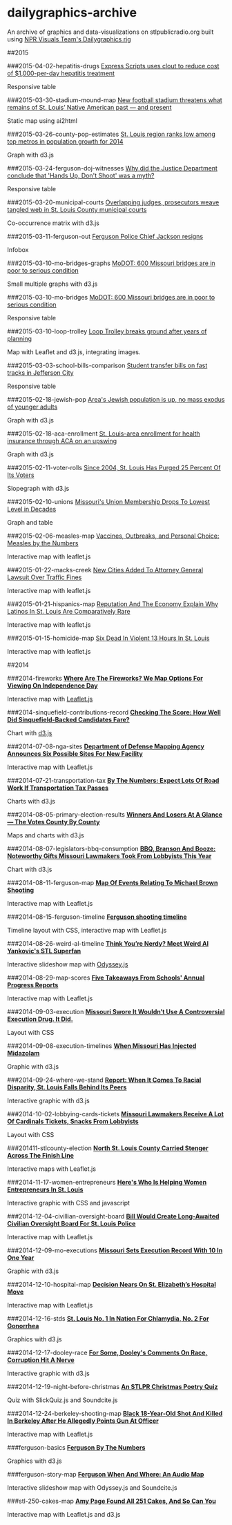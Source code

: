 dailygraphics-archive
=====================

An archive of graphics and data-visualizations on stlpublicradio.org built using [NPR Visuals Team's Dailygraphics rig](http://blog.apps.npr.org/2014/05/27/dailygraphics.html)

##2015

###2015-04-02-hepatitis-drugs
[Express Scripts uses clout to reduce cost of $1,000-per-day hepatitis treatment](http://news.stlpublicradio.org/post/express-scripts-uses-clout-reduce-cost-1000-day-hepatitis-treatment)

Responsive table

###2015-03-30-stadium-mound-map
[New football stadium threatens what remains of St. Louis’ Native American past — and present](http://news.stlpublicradio.org/post/new-football-stadium-threatens-what-remains-st-louis-native-american-past-and-present)

Static map using ai2html

###2015-03-26-county-pop-estimates
[St. Louis region ranks low among top metros in population growth for 2014](http://news.stlpublicradio.org/post/st-louis-region-ranks-low-among-top-metros-population-growth-2014)

Graph with d3.js

###2015-03-24-ferguson-doj-witnesses
[Why did the Justice Department conclude that 'Hands Up, Don't Shoot' was a myth?](http://news.stlpublicradio.org/post/why-did-justice-department-conclude-hands-dont-shoot-was-myth)

Responsive table

###2015-03-20-municipal-courts
[Overlapping judges, prosecutors weave tangled web in St. Louis County municipal courts](http://news.stlpublicradio.org/post/overlapping-judges-prosecutors-weave-tangled-web-st-louis-county-municipal-courts)

Co-occurrence matrix with d3.js

###2015-03-11-ferguson-out
[Ferguson Police Chief Jackson resigns](http://news.stlpublicradio.org/post/ferguson-police-chief-jackson-resigns)

Infobox

###2015-03-10-mo-bridges-graphs
[MoDOT: 600 Missouri bridges are in poor to serious condition](http://news.stlpublicradio.org/post/modot-600-missouri-bridges-are-poor-serious-condition)

Small multiple graphs with d3.js

###2015-03-10-mo-bridges
[MoDOT: 600 Missouri bridges are in poor to serious condition](http://news.stlpublicradio.org/post/modot-600-missouri-bridges-are-poor-serious-condition)

Responsive table

###2015-03-10-loop-trolley
[Loop Trolley breaks ground after years of planning](http://news.stlpublicradio.org/post/loop-trolley-breaks-ground-after-years-planning)

Map with Leaflet and d3.js, integrating images.


###2015-03-03-school-bills-comparison
[Student transfer bills on fast tracks in Jefferson City](http://news.stlpublicradio.org/post/student-transfer-bills-fast-tracks-jefferson-city)

Responsive table

###2015-02-18-jewish-pop
[Area's Jewish population is up, no mass exodus of younger adults](http://news.stlpublicradio.org/post/areas-jewish-population-no-mass-exodus-younger-adults)

Graph with d3.js

###2015-02-18-aca-enrollment
[St. Louis-area enrollment for health insurance through ACA on an upswing](http://news.stlpublicradio.org/post/st-louis-area-enrollment-health-insurance-through-aca-upswing)

Graph with d3.js

###2015-02-11-voter-rolls
[Since 2004, St. Louis Has Purged 25 Percent Of Its Voters](http://news.stlpublicradio.org/post/2004-st-louis-has-purged-25-percent-its-voters)

Slopegraph with d3.js

###2015-02-10-unions
[Missouri's Union Membership Drops To Lowest Level in Decades](http://news.stlpublicradio.org/post/missouris-union-membership-drops-lowest-level-decades)

Graph and table

###2015-02-06-measles-map
[Vaccines, Outbreaks, and Personal Choice: Measles by the Numbers](http://news.stlpublicradio.org/post/vaccines-outbreaks-and-personal-choice-measles-numbers)

Interactive map with leaflet.js

###2015-01-22-macks-creek
[New Cities Added To Attorney General Lawsuit Over Traffic Fines](http://news.stlpublicradio.org/post/new-cities-added-attorney-general-lawsuit-over-traffic-fines)

Interactive map with leaflet.js

###2015-01-21-hispanics-map
[Reputation And The Economy Explain Why Latinos In St. Louis Are Comparatively Rare](http://news.stlpublicradio.org/post/reputation-and-economy-explain-why-latinos-st-louis-are-comparatively-rare)

Interactive map with leaflet.js


###2015-01-15-homicide-map
[Six Dead In Violent 13 Hours In St. Louis](http://news.stlpublicradio.org/post/six-dead-violent-13-hours-st-louis)

Interactive map with leaflet.js

##2014

###2014-fireworks
[**Where Are The Fireworks? We Map Options For Viewing On Independence Day**][stlpublicradio]

Interactive map with [Leaflet.js](http://leafletjs.com/)

###2014-sinquefield-contributions-record
[**Checking The Score: How Well Did Sinquefield-Backed Candidates Fare?**][stlpublicradio 2]

Chart with [d3.js](http://d3js.org/)

###2014-07-08-nga-sites
[**Department of Defense Mapping Agency Announces Six Possible Sites For New Facility**][stlpublicradio 3]

Interactive map with Leaflet.js

###2014-07-21-transportation-tax
[**By The Numbers: Expect Lots Of Road Work If Transportation Tax Passes**][stlpublicradio 4]

Charts with d3.js

###2014-08-05-primary-election-results
[**Winners And Losers At A Glance — The Votes County By County**][stlpublicradio 5]

Maps and charts with d3.js

###2014-08-07-legislators-bbq-consumption
[**BBQ, Branson And Booze: Noteworthy Gifts Missouri Lawmakers Took From Lobbyists This Year**][stlpublicradio 6]

Chart with d3.js

###2014-08-11-ferguson-map
[**Map Of Events Relating To Michael Brown Shooting**][stlpublicradio 7]

Interactive map with Leaflet.js

###2014-08-15-ferguson-timeline
[**Ferguson shooting timeline**][stlpublicradio 8]

Timeline layout with CSS, interactive map with Leaflet.js

###2014-08-26-weird-al-timeline
[**Think You’re Nerdy? Meet Weird Al Yankovic's STL Superfan**][stlpublicradio 9]

Interactive slideshow map with [Odyssey.js](http://cartodb.github.io/odyssey.js/)

###2014-08-29-map-scores
[**Five Takeaways From Schools' Annual Progress Reports**][stlpublicradio 10]

Interactive map with Leaflet.js

###2014-09-03-execution
[**Missouri Swore It Wouldn’t Use A Controversial Execution Drug. It Did.**][stlpublicradio 11]

Layout with CSS

###2014-09-08-execution-timelines
[**When Missouri Has Injected Midazolam**][stlpublicradio 12]

Graphic with d3.js

###2014-09-24-where-we-stand
[**Report: When It Comes To Racial Disparity, St. Louis Falls Behind Its Peers**][stlpublicradio 13]

Interactive graphic with d3.js

###2014-10-02-lobbying-cards-tickets
[**Missouri Lawmakers Receive A Lot Of Cardinals Tickets, Snacks From Lobbyists**][stlpublicradio 14]

Layout with CSS

###201411-stlcounty-election
[**North St. Louis County Carried Stenger Across The Finish Line**][stlpublicradio 15]

Interactive maps with Leaflet.js

###2014-11-17-women-entrepreneurs
[**Here's Who Is Helping Women Entrepreneurs In St. Louis**][stlpublicradio 16]

Interactive graphic with CSS and javascript

###2014-12-04-civillian-oversight-board
[**Bill Would Create Long-Awaited Civilian Oversight Board For St. Louis Police**][stlpublicradio 17]

Interactive map with Leaflet.js

###2014-12-09-mo-executions
[**Missouri Sets Execution Record With 10 In One Year**][stlpublicradio 18]

Graphic with d3.js

###2014-12-10-hospital-map
[**Decision Nears On St. Elizabeth’s Hospital Move**][stlpublicradio 19]

Interactive map with Leaflet.js

###2014-12-16-stds
[**St. Louis No. 1 In Nation For Chlamydia, No. 2 For Gonorrhea**][stlpublicradio 20]

Graphics with d3.js

###2014-12-17-dooley-race
[**For Some, Dooley's Comments On Race, Corruption Hit A Nerve**][stlpublicradio 21]

Interactive graphic with d3.js

###2014-12-19-night-before-christmas
[**An STLPR Christmas Poetry Quiz**][stlpublicradio 22]

Quiz with SlickQuiz.js and Soundcite.js

###2014-12-24-berkeley-shooting-map
[**Black 18-Year-Old Shot And Killed In Berkeley After He Allegedly Points Gun At Officer**][stlpublicradio 23]

Interactive map with Leaflet.js

###ferguson-basics
[**Ferguson By The Numbers**][stlpublicradio 24]

Graphics with d3.js

###ferguson-story-map
[**Ferguson When And Where: An Audio Map**][stlpublicradio 25]

Interactive slideshow map with Odyssey.js and Soundcite.js

###stl-250-cakes-map
[**Amy Page Found All 251 Cakes, And So Can You**][stlpublicradio 26]

Interactive map with Leaflet.js and d3.js

[stlpublicradio]: http://news.stlpublicradio.org/post/where-are-fireworks-we-map-options-viewing-independence-day
[stlpublicradio 2]: http://news.stlpublicradio.org/post/checking-score-how-well-did-sinquefield-backed-candidates-fare
[stlpublicradio 3]: http://news.stlpublicradio.org/post/department-defense-mapping-agency-announces-six-possible-sites-new-facility
[stlpublicradio 4]: http://news.stlpublicradio.org/post/numbers-expect-lots-road-work-if-transportation-tax-passes
[stlpublicradio 5]: http://news.stlpublicradio.org/post/winners-and-losers-glance-votes-county-county
[stlpublicradio 6]: http://news.stlpublicradio.org/post/bbq-branson-and-booze-noteworthy-gifts-missouri-lawmakers-took-lobbyists-year
[stlpublicradio 7]: http://news.stlpublicradio.org/post/map-events-relating-michael-brown-shooting
[stlpublicradio 8]: http://news.stlpublicradio.org/post/ferguson-shooting-timeline
[stlpublicradio 9]: http://news.stlpublicradio.org/post/think-you-re-nerdy-meet-weird-al-yankovics-stl-superfan
[stlpublicradio 10]: http://news.stlpublicradio.org/post/five-takeaways-schools-annual-progress-reports
[stlpublicradio 11]: http://news.stlpublicradio.org/post/missouri-swore-it-wouldn-t-use-controversial-execution-drug-it-did
[stlpublicradio 12]: http://news.stlpublicradio.org/post/when-missouri-has-injected-midazolam
[stlpublicradio 13]: http://news.stlpublicradio.org/post/report-when-it-comes-racial-disparity-st-louis-falls-behind-its-peers
[stlpublicradio 14]: http://news.stlpublicradio.org/post/missouri-lawmakers-receive-lot-cardinals-tickets-snacks-lobbyists
[stlpublicradio 15]: http://news.stlpublicradio.org/post/north-st-louis-county-carried-stenger-across-finish-line
[stlpublicradio 16]: http://news.stlpublicradio.org/post/heres-who-helping-women-entrepreneurs-st-louis
[stlpublicradio 17]: http://news.stlpublicradio.org/post/bill-would-create-long-awaited-civilian-oversight-board-st-louis-police
[stlpublicradio 18]: http://news.stlpublicradio.org/post/missouri-sets-execution-record-10-one-year
[stlpublicradio 19]: http://news.stlpublicradio.org/post/decision-nears-st-elizabeth-s-hospital-move
[stlpublicradio 20]: http://news.stlpublicradio.org/post/st-louis-no-1-nation-chlamydia-no-2-gonorrhea
[stlpublicradio 21]: http://news.stlpublicradio.org/post/some-dooleys-comments-race-corruption-hit-nerve
[stlpublicradio 22]: http://news.stlpublicradio.org/post/stlpr-christmas-poetry-quiz
[stlpublicradio 23]: http://news.stlpublicradio.org/post/black-18-year-old-shot-and-killed-berkeley-after-he-allegedly-points-gun-officer
[stlpublicradio 24]: http://news.stlpublicradio.org/post/ferguson-numbers
[stlpublicradio 25]: http://news.stlpublicradio.org/post/ferguson-when-and-where-audio-map
[stlpublicradio 26]: http://news.stlpublicradio.org/post/amy-page-found-all-251-cakes-and-so-can-you
